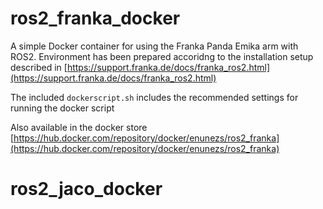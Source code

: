 # ros2_franka_docker

A simple Docker container for using the Franka Panda Emika arm with ROS2. Environment has been prepared accoridng to the installation setup described in [https://support.franka.de/docs/franka_ros2.html](https://support.franka.de/docs/franka_ros2.html)

The included `dockerscript.sh` includes the recommended settings for running the docker script

Also available in the docker store [https://hub.docker.com/repository/docker/enunezs/ros2_franka](https://hub.docker.com/repository/docker/enunezs/ros2_franka)
# ros2_jaco_docker
